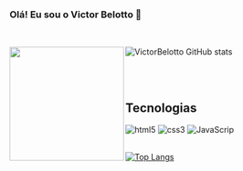 ### Olá! Eu sou o Victor Belotto 🤚

<br/>

<div aling="center">
  <img src="https://user-images.githubusercontent.com/108822052/214183469-1ace81b8-a5d6-4aab-81fa-d8b05f89cdea.png" width="200px"/ align="left">
  
  <p align="right">
  
   ![VictorBelotto GitHub stats](https://github-readme-stats.vercel.app/api?username=VictorBelotto&show_icons=true&theme=dracula)
  
  </p>
  
 </div >
 
<br/>

<div aling="center"> <br/>

## Tecnologias

<img aling="center" alt="html5" src="https://img.shields.io/badge/HTML5-E34F26?style=for-the-badge&logo=html5&logoColor=white" />
<img aling="center" alt="css3" src="https://img.shields.io/badge/CSS3-1572B6?style=for-the-badge&logo=css3&logoColor=white" />
<img aling="center" alt="JavaScrip" src="https://img.shields.io/badge/JavaScript-F7DF1E?style=for-the-badge&logo=javascript&logoColor=black" />

</div> <br/>

[![Top Langs](https://github-readme-stats.vercel.app/api/top-langs/?username=VictorBelotto&layout=compact)](https://github.com/VictorBelotto/github-readme-stats)
